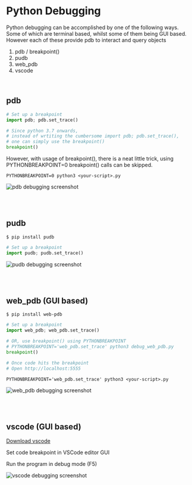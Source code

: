 # Python Debugging

Python debugging can be accomplished by one of the following ways. Some of which are terminal based, whilst some of them being GUI based. However each of these provide pdb to interact and query objects

1. pdb / breakpoint()
2. pudb
3. web_pdb
4. vscode

<br/>

## pdb

```python
# Set up a breakpoint
import pdb; pdb.set_trace()

# Since python 3.7 onwards,
# instead of wrtiting the cumbersome import pdb; pdb.set_trace(),
# one can simply use the breakpoint()
breakpoint()
```

However, with usage of breakpoint(), there is a neat little trick, using PYTHONBREAKPOINT=0 breakpoint() calls can be skipped.

    PYTHONBREAKPOINT=0 python3 <your-script>.py

![pdb debugging screenshot](media/pdb)


<br/>
<br/>

## pudb

    $ pip install pudb

```python
# Set up a breakpoint
import pudb; pudb.set_trace()
```
![pudb debugging screenshot](media/pudb)


<br/>
<br/>

## web_pdb  (GUI based)

    $ pip install web-pdb

```python
# Set up a breakpoint
import web_pdb; web_pdb.set_trace()

# OR, use breakpoint() using PYTHONBREAKPOINT
# PYTHONBREAKPOINT='web_pdb.set_trace' python3 debug_web_pdb.py
breakpoint()

# Once code hits the breakpoint
# Open http://localhost:5555
```

    PYTHONBREAKPOINT='web_pdb.set_trace' python3 <your-script>.py

![web_pdb debugging screenshot](media/pudb)


<br/>
<br/>

## vscode  (GUI based)

[Download vscode](https://code.visualstudio.com/Download)

Set code breakpoint in VSCode editor GUI

Run the program in debug mode (F5)

![vscode debugging screenshot](media/vscode)

